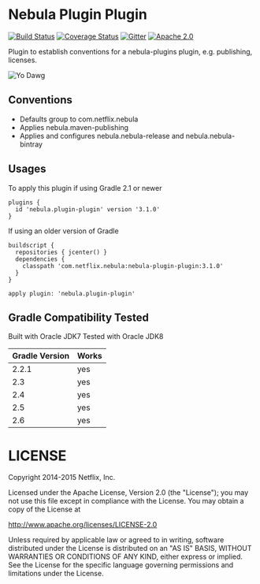 Nebula Plugin Plugin
====================

[![Build Status](https://travis-ci.org/nebula-plugins/nebula-plugin-plugin.svg)](https://travis-ci.org/nebula-plugins/nebula-plugin-plugin)
[![Coverage Status](https://coveralls.io/repos/nebula-plugins/nebula-plugin-plugin/badge.svg?branch=master&service=github)](https://coveralls.io/github/nebula-plugins/nebula-plugin-plugin?branch=master)
[![Gitter](https://badges.gitter.im/Join%20Chat.svg)](https://gitter.im/nebula-plugins/nebula-plugin-plugin?utm_source=badge&utm_medium=badge&utm_campaign=pr-badge)
[![Apache 2.0](https://img.shields.io/github/license/nebula-plugins/nebula-plugin-plugin.svg)](http://www.apache.org/licenses/LICENSE-2.0)

Plugin to establish conventions for a nebula-plugins plugin, e.g. publishing, licenses.

![Yo Dawg](https://s3.amazonaws.com/uploads.hipchat.com/25234/334670/CgbXYbDuUzuV3JP/plugins.png)

Conventions
-----------
* Defaults group to com.netflix.nebula
* Applies nebula.maven-publishing
* Applies and configures nebula.nebula-release and nebula.nebula-bintray

Usages
-----------

To apply this plugin if using Gradle 2.1 or newer


    plugins {
      id 'nebula.plugin-plugin' version '3.1.0'
    }

If using an older version of Gradle

    buildscript {
      repositories { jcenter() }
      dependencies {
        classpath 'com.netflix.nebula:nebula-plugin-plugin:3.1.0'
      }
    }

    apply plugin: 'nebula.plugin-plugin'
    
Gradle Compatibility Tested
---------------------------

Built with Oracle JDK7
Tested with Oracle JDK8

| Gradle Version | Works |
| -------------- | ----- |
| 2.2.1          | yes   |
| 2.3            | yes   |
| 2.4            | yes   |
| 2.5            | yes   |
| 2.6            | yes   |

LICENSE
=======

Copyright 2014-2015 Netflix, Inc.

Licensed under the Apache License, Version 2.0 (the "License");
you may not use this file except in compliance with the License.
You may obtain a copy of the License at

<http://www.apache.org/licenses/LICENSE-2.0>

Unless required by applicable law or agreed to in writing, software
distributed under the License is distributed on an "AS IS" BASIS,
WITHOUT WARRANTIES OR CONDITIONS OF ANY KIND, either express or implied.
See the License for the specific language governing permissions and
limitations under the License.
